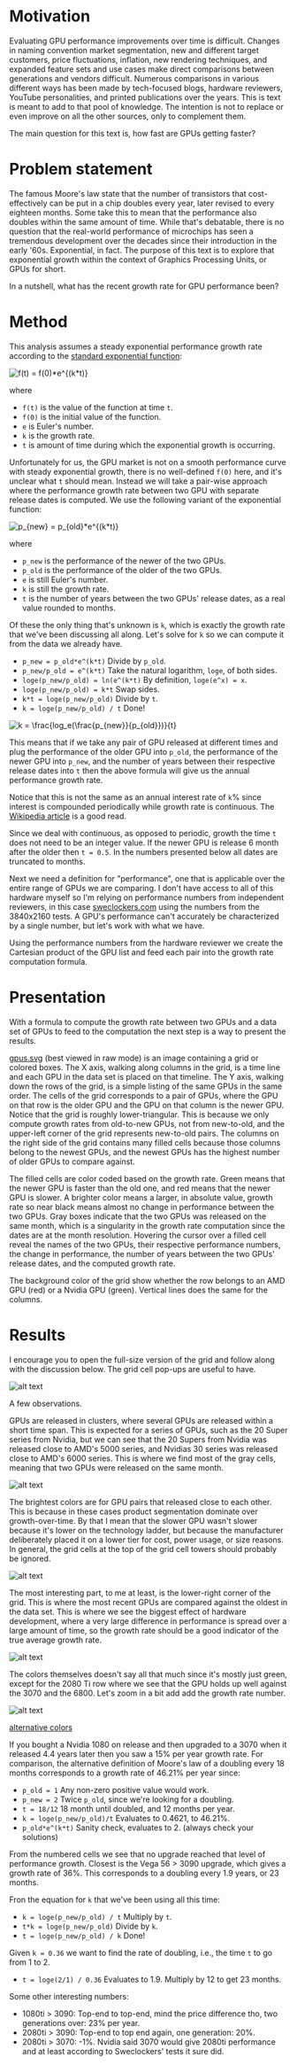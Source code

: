 # Motivation

Evaluating GPU performance improvements over time is difficult.
Changes in naming convention market segmentation, new and different target customers, price fluctuations, inflation, new rendering techniques, and expanded feature sets and use cases make direct comparisons between generations and vendors difficult.
Numerous comparisons in various different ways has been made by tech-focused blogs, hardware reviewers, YouTube personalities, and printed publications over the years.
This is text is meant to add to that pool of knowledge.
The intention is not to replace or even improve on all the other sources, only to complement them.

The main question for this text is, how fast are GPUs getting faster?


# Problem statement

The famous Moore's law state that the number of transistors that cost-effectively can be put in a chip doubles every year, later revised to every eighteen months.
Some take this to mean that the performance also doubles within the same amount of time.
While that's debatable, there is no question that the real-world performance of microchips has seen a tremendous development over the decades since their introduction in the early '60s.
Exponential, in fact.
The purpose of this text is to explore that exponential growth within the context of Graphics Processing Units, or GPUs for short.

In a nutshell, what has the recent growth rate for GPU performance been?


# Method

This analysis assumes a steady exponential performance growth rate according to the [standard exponential function](https://en.wikipedia.org/wiki/Exponential_growth#Basic_formula):

<img src="https://latex.codecogs.com/svg.latex?\fn_phv&space;f(t)&space;=&space;f(0)*e^{(k*t)}" title="f(t) = f(0)*e^{(k*t)}" />

where
- `f(t)` is the value of the function at time `t`.
- `f(0)` is the initial value of the function.
- `e` is Euler's number.
- `k` is the growth rate.
- `t` is amount of time during which the exponential growth is occurring.

Unfortunately for us, the GPU market is not on a smooth performance curve with steady exponential growth, there is no well-defined `f(0)` here, and it's unclear what `t` should mean.
Instead we will take a pair-wise approach where the performance growth rate between two GPU with separate release dates is computed.
We use the following variant of the exponential function:

<img src="https://latex.codecogs.com/svg.latex?\fn_phv&space;p_{new}&space;=&space;p_{old}*e^{(k*t)}" title="p_{new} = p_{old}*e^{(k*t)}" />

where
- `p_new` is the performance of the newer of the two GPUs.
- `p_old` is the performance of the older of the two GPUs.
- `e` is still Euler's number.
- `k` is still the growth rate.
- `t` is the number of years between the two GPUs' release dates, as a real value rounded to months.

Of these the only thing that's unknown is `k`, which is exactly the growth rate that we've been discussing all along.
Let's solve for `k` so we can compute it from the data we already have.

-  `p_new = p_old*e^(k*t)`  Divide by `p_old`.
-  `p_new/p_old = e^(k*t)`  Take the natural logarithm, `loge`, of both sides.
-  `loge(p_new/p_old) = ln(e^(k*t)`  By definition, `loge(e^x) = x`.
-  `loge(p_new/p_old) = k*t`  Swap sides.
-  `k*t = loge(p_new/p_old)`  Divide by `t`.
-  `k = loge(p_new/p_old) / t`  Done!

<img src="https://latex.codecogs.com/svg.latex?\fn_phv&space;k&space;=&space;\frac{log_e(\frac{p_{new}}{p_{old}})}{t}" title="k = \frac{log_e(\frac{p_{new}}{p_{old}})}{t}" />

This means that if we take any pair of GPU released at different times and plug the performance of the older GPU into `p_old`, the performance of the newer GPU into `p_new`, and the number of years between their respective release dates into `t` then the above formula will give us the annual performance growth rate.

Notice that this is not the same as an annual interest rate of `k`% since interest is compounded periodically while growth rate is continuous.
The [Wikipedia article](https://en.wikipedia.org/wiki/E_%28mathematical_constant%29#Compound_interest) is a good read.

Since we deal with continuous, as opposed to periodic, growth the time `t` does not need to be an integer value.
If the newer GPU is release 6 month after the older then `t = 0.5`.
In the numbers presented below all dates are truncated to months.

Next we need a definition for "performance", one that is applicable over the entire range of GPUs we are comparing.
I don't have access to all of this hardware myself so I'm relying on performance numbers from independent reviewers, in this case [sweclockers.com](https://www.sweclockers.com/artikel/18402-sweclockers-prestandaindex-for-grafikkort) using the numbers from the 3840x2160 tests.
A GPU's performance can't accurately be characterized by a single number, but let's work with what we have.

Using the performance numbers from the hardware reviewer we create the Cartesian product of the GPU list and feed each pair into the growth rate computation formula.


# Presentation

With a formula to compute the growth rate between two GPUs and a data set of GPUs to feed to the computation the next step is a way to present the results.

[gpus.svg](./gpus.svg) (best viewed in raw mode) is an image containing a grid or colored boxes.
The X axis, walking along columns in the grid, is a time line and each GPU in the data set is placed on that timeline.
The Y axis, walking down the rows of the grid, is a simple listing of the same GPUs in the same order.
The cells of the grid corresponds to a pair of GPUs, where the GPU on that row is the older GPU and the GPU on that column is the newer GPU.
Notice that the grid is roughly lower-triangular.
This is because we only compute growth rates from old-to-new GPUs, not from new-to-old, and the upper-left corner of the grid represents new-to-old pairs.
The columns on the right side of the grid contains many filled cells because those columns belong to the newest GPUs, and the newest GPUs has the highest number of older GPUs to compare against.

The filled cells are color coded based on the growth rate.
Green means that the newer GPU is faster than the old one, and red means that the newer GPU is slower.
A brighter color means a larger, in absolute value, growth rate so near black means almost no change in performance between the two GPUs.
Gray boxes indicate that the two GPUs was released on the same month, which is a singularity in the growth rate computation since the dates are at the month resolution.
Hovering the cursor over a filled cell reveal the names of the two GPUs, their respective performance numbers, the change in performance, the number of years between the two GPUs' release dates, and the computed growth rate.

The background color of the grid show whether the row belongs to an AMD GPU (red) or a Nvidia GPU (green).
Vertical lines does the same for the columns.


# Results

I encourage you to open the full-size version of the grid and follow along with the discussion below.
The grid cell pop-ups are useful to have.

![alt text](./gpus.svg "The full grid.")

A few observations.

GPUs are released in clusters, where several GPUs are released within a short time span.
This is expected for a series of GPUs, such as the 20 Super series from Nvidia, but we can see that the 20 Supers from Nvidia was released close to AMD's 5000 series, and Nvidias 30 series was released close to AMD's 6000 series.
This is where we find most of the gray cells, meaning that two GPUs were released on the same month.

![alt text](./images/20s_and_5000.png)


The brightest colors are for GPU pairs that released close to each other.
This is because in these cases product segmentation dominate over growth-over-time.
By that I mean that the slower GPU wasn't slower because it's lower on the technology ladder, but because the manufacturer deliberately placed it on a lower tier for cost, power usage, or size reasons.
In general, the grid cells at the top of the grid cell towers should probably be ignored.


![alt text](./images/30_and_6000.png)

The most interesting part, to me at least, is the lower-right corner of the grid.
This is where the most recent GPUs are compared against the oldest in the data set.
This is where we see the biggest effect of hardware development, where a very large difference in performance is spread over a large amount of time, so the growth rate should be a good indicator of the true average growth rate.

![alt text](./images/10_and_vega_and_2080_and_30_and_6000.png)

The colors themselves doesn't say all that much since it's mostly just green, except for the 2080 Ti row where we see that the GPU holds up well against the 3070 and the 6800.
Let's zoom in a bit add add the growth rate number.

![alt text](./images/lower_left_nums.png)

[alternative colors](./images/lower_left_nums_light.png)

If you bought a Nvidia 1080 on release and then upgraded to a 3070 when it released 4.4 years later then you saw a 15% per year growth rate.
For comparison, the alternative definition of Moore's law of a doubling every 18 months corresponds to a growth rate of 46.21% per year since:

- `p_old = 1` Any non-zero positive value would work.
- `p_new = 2` Twice `p_old`, since we're looking for a doubling.
- `t = 18/12` 18 month until doubled, and 12 months per year.
- `k = loge(p_new/p_old)/t` Evaluates to 0.4621, to 46.21%.
- `p_old*e^(k*t)` Sanity check, evaluates to 2. (always check your solutions)

From the numbered cells we see that no upgrade reached that level of performance growth.
Closest is the Vega 56 > 3090 upgrade, which gives a growth rate of 36%.
This corresponds to a doubling every 1.9 years, or 23 months.

Fron the equation for `k` that we've been using all this time:

- `k = loge(p_new/p_old) / t` Multiply by `t`.
- `t*k = loge(p_new/p_old)` Divide by `k`.
- `t = loge(p_new/p_old) / k` Done!

Given `k = 0.36` we want to find the rate of doubling, i.e., the time `t` to go from 1 to 2.

- `t = loge(2/1) / 0.36` Evaluates to 1.9. Multiply by 12 to get 23 months.

Some other interesting numbers:

- 1080ti > 3090: Top-end to top-end, mind the price difference tho, two generations over: 23% per year.
- 2080ti > 3090: Top-end to top end again, one generation: 20%.
- 2080ti > 3070: -1%. Nvidia said 3070 would give 2080ti performance and at least according to Sweclockers' tests it sure did.
